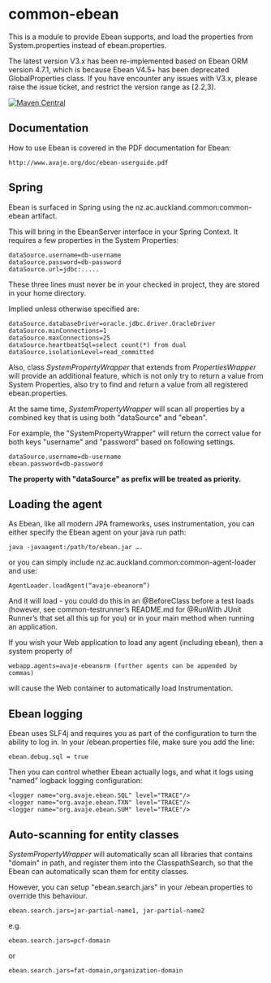 # common-ebean

This is a module to provide Ebean supports, and load the properties from System.properties instead of ebean.properties.

The latest version V3.x has been re-implemented based on Ebean ORM version 4.7.1, which is because Ebean V4.5+ has been deprecated GlobalProperties class.
If you have encounter any issues with V3.x, please raise the issue ticket, and restrict the version range as [2.2,3).

[![Maven Central](https://maven-badges.herokuapp.com/maven-central/nz.ac.auckland.groupapps.common/common-ebean/badge.svg)](https://maven-badges.herokuapp.com/maven-central/nz.ac.auckland.groupapps.common/common-ebean)

## Documentation
How to use Ebean is covered in the PDF documentation for Ebean:

    http://www.avaje.org/doc/ebean-userguide.pdf

## Spring
Ebean is surfaced in Spring using the nz.ac.auckland.common:common-ebean artifact. 

This will bring in the EbeanServer interface in your Spring Context. It requires a few properties in the System Properties:

    dataSource.username=db-username
    dataSource.password=db-password
    dataSource.url=jdbc:.....

These three lines must never be in your checked in project, they are stored in your home directory.

Implied unless otherwise specified are:

    dataSource.databaseDriver=oracle.jdbc.driver.OracleDriver
    dataSource.minConnections=1
    dataSource.maxConnections=25
    dataSource.heartbeatSql=select count(*) from dual
    dataSource.isolationLevel=read_committed

Also, class _SystemPropertyWrapper_ that extends from _PropertiesWrapper_ will provide an additional feature, which is not only try to return a value from System Properties, also try to find and return a value from all registered ebean.properties.

At the same time, _SystemPropertyWrapper_ will scan all properties by a combined key that is using both "dataSource" and "ebean".

For example, the "SystemPropertyWrapper" will return the correct value for both keys "username" and "password" based on following settings.

    dataSource.username=db-username
    ebean.password=db-password

**The property with "dataSource" as prefix will be treated as priority.**

## Loading the agent
As Ebean, like all modern JPA frameworks, uses instrumentation, you can either specify the Ebean agent on your java run path:

    java -javaagent:/path/to/ebean.jar ….

or you can simply include nz.ac.auckland.common:common-agent-loader and use:

    AgentLoader.loadAgent(“avaje-ebeanorm”)

And it will load - you could do this in an @BeforeClass before a test loads (however, see common-testrunner’s README.md for @RunWith JUnit Runner’s that set all this up for you) or in your main method when running an application. 

If you wish your Web application to load any agent (including ebean), then a system property of

    webapp.agents=avaje-ebeanorm (further agents can be appended by commas)

will cause the Web container to automatically load Instrumentation.

## Ebean logging

Ebean uses SLF4j and requires you as part of the configuration to turn the ability to log in. In your /ebean.properties file, make sure
you add the line:

    ebean.debug.sql = true

Then you can control whether Ebean actually logs, and what it logs using "named" logback logging configuration:

    <logger name="org.avaje.ebean.SQL" level="TRACE"/>
    <logger name="org.avaje.ebean.TXN" level="TRACE"/>
    <logger name="org.avaje.ebean.SUM" level="TRACE"/>

## Auto-scanning for entity classes
_SystemPropertyWrapper_ will automatically scan all libraries that contains "domain" in path, and register them into the ClasspathSearch, so that the Ebean can automatically scan them for entity classes.

However, you can setup "ebean.search.jars" in your /ebean.properties to override this behaviour.

    ebean.search.jars=jar-partial-name1, jar-partial-name2

e.g.

    ebean.search.jars=pcf-domain

or

    ebean.search.jars=fat-domain,organization-domain



